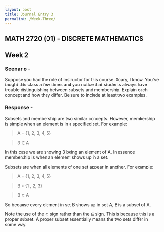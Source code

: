 ```yaml
---
layout: post
title: Journal Entry 3
permalink: /Week-Three/
---
```


## MATH 2720 (01) - DISCRETE MATHEMATICS

## Week 2

### Scenario -

Suppose you had the role of instructor for this course. Scary, I know. You’ve taught this class a few times and you notice that students always have trouble distinguishing between subsets and membership. Explain each concept and how they differ. Be sure to include at least two examples.

### Response -

Subsets and membership are two similar concepts. However, membership is simple when an element is in a specified set.
For example:

> A = {1, 2, 3, 4, 5}

> 3 ∈ A

In this case we are showing 3 being an element of A. In essence membership is when an element shows up in a set.

Subsets are when all elements of one set appear in another.
For example:

> A = {1, 2, 3, 4, 5}

> B = {1 , 2, 3}

> B ⊂ A

So because every element in set B shows up in set A, B is a subset of A.

Note the use of the ⊂ sign rather than the ⊆ sign. This is because this is a proper subset. A proper subset essentially means the two sets differ in some way.
